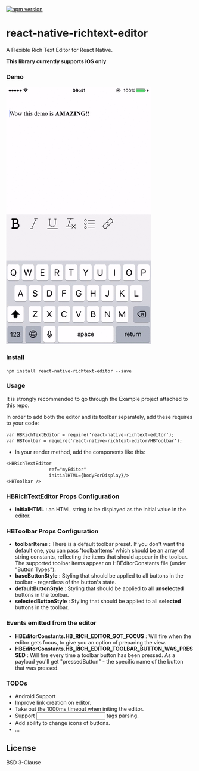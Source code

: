 [![npm version](https://badge.fury.io/js/react-native-richtext-editor.svg)](https://badge.fury.io/js/react-native-richtext-editor)

# react-native-richtext-editor
A Flexible Rich Text Editor for React Native.

**This library currently supports iOS only**

### Demo
![](./demo.gif)

### Install

```npm install react-native-richtext-editor --save```

### Usage
It is strongly recommended to go through the Example project attached to this repo.

In order to add both the editor and its toolbar separately, add these requires to your code:
```
var HBRichTextEditor = require('react-native-richtext-editor');
var HBToolbar = require('react-native-richtext-editor/HBToolbar');
```

- In your render method, add the components like this:
```
<HBRichTextEditor
                ref="myEditor"
                initialHTML={bodyForDisplay}/>
<HBToolbar />
```

### HBRichTextEditor Props Configuration
- **initialHTML** : an HTML string to be displayed as the initial value in the editor.

### HBToolbar Props Configuration
- **toolbarItems** : There is a default toolbar preset. If you don't want the default one, you can pass 'toolbarItems' which should be an array of string constants, reflecting the items that should appear in the toolbar. The supported toolbar items appear on HBEditorConstants file (under "Button Types").
- **baseButtonStyle** : Styling that should be applied to all buttons in the toolbar - regardless of the button's state.
- **defaultButtonStyle** : Styling that should be applied to all **unselected** buttons in the toolbar.
- **selectedButtonStyle** : Styling that should be applied to all **selected** buttons in the toolbar.

### Events emitted from the editor
- **HBEditorConstants.HB_RICH_EDITOR_GOT_FOCUS** : Will fire when the editor gets focus, to give you an option of preparing the view.
- **HBEditorConstants.HB_RICH_EDITOR_TOOLBAR_BUTTON_WAS_PRESSED** : Will fire every time a toolbar button has been pressed. As a payload you'll get "pressedButton" - the specific name of the button that was pressed.

### TODOs
- Android Support
- Improve link creation on editor.
- Take out the 1000ms timeout when initing the editor.
- Support <Input> tags parsing.
- Add ability to change icons of buttons.
- ...

License
----
BSD 3-Clause
